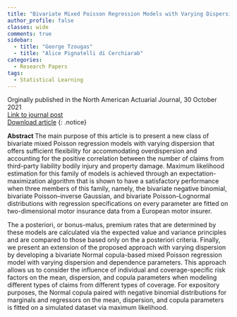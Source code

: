 ```yaml
---
title: "Bivariate Mixed Poisson Regression Models with Varying Dispersion"
author_profile: false 
classes: wide
comments: true
sidebar:
  - title: "George Tzougas"
  - title: "Alice Pignatelli di Cerchiarab"
categories:
  - Research Papers
tags:
  - Statistical Learning
---
```


Orginally published in the North American Actuarial Journal, 30 October 2021<br>
[Link to journal post](https://doi.org/10.1080/10920277.2021.1978850)<br>
[Download article](https://github.com/IFoADataScienceResearch/IFoADataScienceResearch.github.io/raw/master/assets/pdfs/Bivariate%20Mixed%20Poisson%20Regression%20Models%20with%20Varying%20Dispersion.pdf)
{: .notice}

<b> Abstract </b>
The main purpose of this article is to present a new class of bivariate mixed Poisson regression models with varying dispersion that offers sufficient flexibility for accommodating overdispersion and accounting for the positive correlation between the number of claims from third-party liability bodily injury and property damage. Maximum likelihood estimation for this family of models is achieved through an expectation-maximization algorithm that is shown to have a satisfactory performance when three members of this family, namely, the bivariate negative binomial, bivariate Poisson–inverse Gaussian, and bivariate Poisson–Lognormal distributions with regression specifications on every parameter are fitted on two-dimensional motor insurance data from a European motor insurer. 

The a posteriori, or bonus-malus, premium rates that are determined by these models are calculated via the expected value and variance principles and are compared to those based only on the a posteriori criteria. Finally, we present an extension of the proposed approach with varying dispersion by developing a bivariate Normal copula-based mixed Poisson regression model with varying dispersion and dependence parameters. This approach allows us to consider the influence of individual and coverage-specific risk factors on the mean, dispersion, and copula parameters when modeling different types of claims from different types of coverage. For expository purposes, the Normal copula paired with negative binomial distributions for marginals and regressors on the mean, dispersion, and copula parameters is fitted on a simulated dataset via maximum likelihood.
